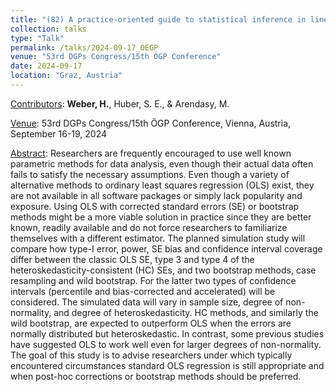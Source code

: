 ```yaml
---
title: "(82) A practice-oriented guide to statistical inference in linear modeling for non-normal or heteroskedastic error distributions"
collection: talks
type: "Talk"
permalink: /talks/2024-09-17_OEGP
venue: "53rd DGPs Congress/15th ÖGP Conference"
date: 2024-09-17
location: "Graz, Austria"
---
```


<u>Contributors</u>: <b>Weber, H.</b>, Huber, S. E., & Arendasy, M.

<u>Venue</u>: 53rd DGPs Congress/15th ÖGP Conference, Vienna, Austria, September 16-19, 2024

<u>Abstract</u>: Researchers are frequently encouraged to use well known parametric methods for data analysis, even though their actual data often fails to satisfy the necessary assumptions. Even though a variety of alternative methods to ordinary least squares regression (OLS) exist, they are not available in all software packages or simply lack popularity and exposure. Using OLS with corrected standard errors (SE) or bootstrap methods might be a more viable solution in practice since they are better known, readily available and do not force researchers to familiarize themselves with a different estimator. The planned simulation study will compare how type-I error, power, SE bias and confidence interval coverage differ between the classic OLS SE, type 3 and type 4 of the heteroskedasticity-consistent (HC) SEs, and two bootstrap methods, case resampling and wild bootstrap. For the latter two types of confidence intervals (percentile and bias-corrected and accelerated) will be considered. The simulated data will vary in sample size, degree of non-normality, and degree of heteroskedasticity. HC methods, and similarly the wild bootstrap, are expected to outperform OLS when the errors are normally distributed but heteroskedastic. In contrast, some previous studies have suggested OLS to work well even for larger degrees of non-normality. The goal of this study is to advise researchers under which typically encountered circumstances standard OLS regression is still appropriate and when post-hoc corrections or bootstrap methods should be preferred.

<!---
[Slides](http://stefaneha.github.io/files/2024-09-16_OEGP.pdf){:target="_blank"}
-->